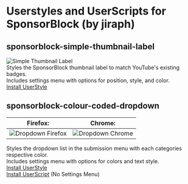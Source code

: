 
# Userstyles and UserScripts for SponsorBlock (by jiraph)
## **sponsorblock-simple-thumbnail-label**  
![Simple Thumbnail Label](https://user-images.githubusercontent.com/19298861/235011221-9a00ac82-6df2-4b0a-badb-dc7dd8493997.jpg)  
Styles the SponsorBlock thumbnail label to match YouTube's existing badges.  
Includes settings menu with options for position, style, and color.  
[Install UserStyle](https://gist.github.com/jiraph/e60d0a7ae7071f1f4ef060948d50a9a1/raw/sponsorblock.simplethumbnaillabels.user.css)

## **sponsorblock-colour-coded-dropdown**  

| **Firefox:**  |**Chrome:**  |
| -----         | -----       |
| ![Dropdown Firefox](https://user-images.githubusercontent.com/19298861/235011303-2af6bf8c-4ea5-4be6-97f3-c3a241f9a0c0.png)  |![Dropdown Chrome](https://user-images.githubusercontent.com/19298861/235011305-6ae5d738-eba4-4740-a76d-8094ece27abe.png)  |

Styles the dropdown list in the submission menu with each categories respective color.  
Includes settings menu with options for colors and text style.  
[Install UserStyle](https://gist.github.com/jiraph/e60d0a7ae7071f1f4ef060948d50a9a1/raw/sponsorblock.colorcodeddropdown.user.css)  
[Install UserScript](https://gist.github.com/jiraph/e60d0a7ae7071f1f4ef060948d50a9a1/raw/sponsorblock.colorcodeddropdown.user.js) (No Settings Menu)